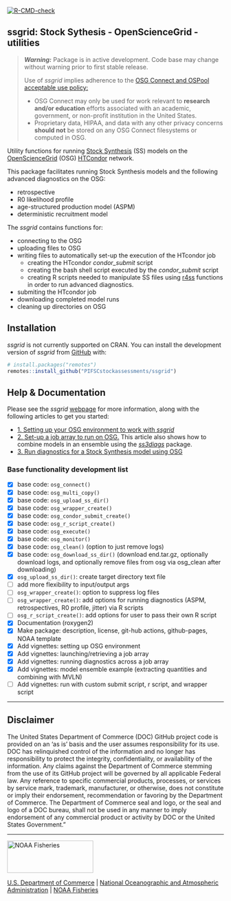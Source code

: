 
<!-- README.md is generated from README.Rmd. Please edit that file -->
<!-- badges: start -->

[![R-CMD-check](https://github.com/PIFSCstockassessments/ssgrid/workflows/R-CMD-check/badge.svg)](https://github.com/PIFSCstockassessments/ssgrid/actions/workflows/R-CMD-check.yaml)
<!-- badges: end -->

<!-- <br> -->

## ssgrid: Stock Sythesis - OpenScienceGrid - utilities

> ***Warning:*** Package is in active development. Code base may change
> without warning prior to first stable release.
>
> Use of *ssgrid* implies adherence to the [OSG Connect and OSPool
> acceptable use
> policy:](https://portal.osg-htc.org/documentation/overview/references/policy/)
>
> - OSG Connect may only be used for work relevant to **research and/or
>   education** efforts associated with an academic, government, or
>   non-profit institution in the United States.
> - Proprietary data, HIPAA, and data with any other privacy concerns
>   **should not** be stored on any OSG Connect filesystems or computed
>   in OSG.

Utility functions for running [Stock
Synthesis](https://github.com/nmfs-stock-synthesis/stock-synthesis) (SS)
models on the [OpenScienceGrid](https://osg-htc.org/) (OSG)
[HTCondor](https://htcondor.org/) network.

This package facilitates running Stock Synthesis models and the
following advanced diagnostics on the OSG:

- retrospective
- R0 likelihood profile
- age-structured production model (ASPM)
- deterministic recruitment model

The *ssgrid* contains functions for:

- connecting to the OSG
- uploading files to OSG
- writing files to automatically set-up the execution of the HTcondor
  job
  - creating the HTcondor *condor_submit* script
  - creating the bash shell script executed by the *condor_submit*
    script
  - creating R scripts needed to manipulate SS files using
    [r4ss](https://github.com/r4ss/r4ss) functions in order to run
    advanced diagnostics.
- submiting the HTcondor job
- downloading completed model runs
- cleaning up directories on OSG

## Installation

*ssgrid* is not currently supported on CRAN. You can install the
development version of *ssgrid* from
[GitHub](https://github.com/PIFSCstockassessments/ssgrid) with:

``` r
# install.packages("remotes")
remotes::install_github("PIFSCstockassessments/ssgrid")
```

## Help & Documentation

Please see the *ssgrid*
[webpage](https://PIFSCstockassessments.github.io/ssgrid/) for more
information, along with the following articles to get you started:

- [1. Setting up your OSG environment to work with
  *ssgrid*](https://PIFSCstockassessments.github.io/ssgrid/articles/a_setup_osg.html)
- [2. Set-up a job array to run on
  OSG.](https://PIFSCstockassessments.github.io/ssgrid/articles/b_model_ensemble.html)
  This article also shows how to combine models in an ensemble using the
  [*ss3diags*](https://github.com/PIFSCstockassessments/ss3diags)
  package.
- [3. Run diagnostics for a Stock Synthesis model using
  OSG](https://PIFSCstockassessments.github.io/ssgrid/articles/c_run_diags.html)

### Base functionality development list

- [x] base code: `osg_connect()`
- [x] base code: `osg_multi_copy()`
- [x] base code: `osg_upload_ss_dir()`
- [x] base code: `osg_wrapper_create()`
- [x] base code: `osg_condor_submit_create()`
- [x] base code: `osg_r_script_create()`
- [x] base code: `osg_execute()`
- [x] base code: `osg_monitor()`
- [x] base code: `osg_clean()` (option to just remove logs)
- [x] base code: `osg_download_ss_dir()` (download end.tar.gz,
  optionally download logs, and optionally remove files from osg via
  osg_clean after downloading)
- [x] `osg_upload_ss_dir()`: create target directory text file
- [ ] add more flexibility to input/output args
- [ ] `osg_wrapper_create()`: option to suppress log files
- [ ] `osg_wrapper_create()`: add options for running diagnostics (ASPM,
  retrospectives, R0 profile, jitter) via R scripts
- [ ] `osg_r_script_create()`: add options for user to pass their own R
  script
- [x] Documentation (roxygen2)
- [x] Make package: description, license, git-hub actions, github-pages,
  NOAA template
- [x] Add vignettes: setting up OSG environment
- [x] Add vignettes: launching/retrieving a job array
- [x] Add vignettes: running diagnostics across a job array
- [x] Add vignettes: model ensemble example (extracting quantities and
  combining with MVLN)
- [ ] Add vignettes: run with custom submit script, r script, and
  wrapper script

<!-- Do not edit below. This adds the Disclaimer and NMFS footer. -->

------------------------------------------------------------------------

## Disclaimer

The United States Department of Commerce (DOC) GitHub project code is
provided on an ‘as is’ basis and the user assumes responsibility for its
use. DOC has relinquished control of the information and no longer has
responsibility to protect the integrity, confidentiality, or
availability of the information. Any claims against the Department of
Commerce stemming from the use of its GitHub project will be governed by
all applicable Federal law. Any reference to specific commercial
products, processes, or services by service mark, trademark,
manufacturer, or otherwise, does not constitute or imply their
endorsement, recommendation or favoring by the Department of Commerce.
The Department of Commerce seal and logo, or the seal and logo of a DOC
bureau, shall not be used in any manner to imply endorsement of any
commercial product or activity by DOC or the United States Government.”

------------------------------------------------------------------------

<img src="https://raw.githubusercontent.com/nmfs-general-modeling-tools/nmfspalette/main/man/figures/noaa-fisheries-rgb-2line-horizontal-small.png" width="200" style="height: 75px !important;"  alt="NOAA Fisheries">

[U.S. Department of Commerce](https://www.commerce.gov/) \| [National
Oceanographic and Atmospheric Administration](https://www.noaa.gov) \|
[NOAA Fisheries](https://www.fisheries.noaa.gov/)
